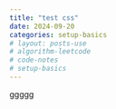 ```yaml
---
title: "test css"
date: 2024-09-20
categories: setup-basics
# layout: posts-use
# algorithm-leetcode
# code-notes
# setup-basics
---
```

<!-- 大綱引言 -->

ggggg